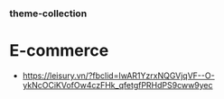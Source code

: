 ### theme-collection

# E-commerce

- https://leisury.vn/?fbclid=IwAR1YzrxNQGVjqVF--O-ykNcOCiKVofOw4czFHk_qfetgfPRHdPS9cww9yec
